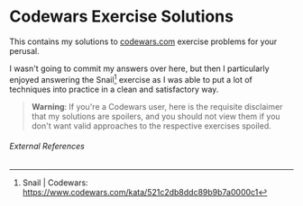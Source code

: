 # Codewars Exercise Solutions

This contains my solutions to [codewars.com](https://www.codewars.com/) exercise problems for your perusal.

I wasn't going to commit my answers over here, but then I particularly enjoyed answering the Snail[^1] exercise as I was able to put a lot of techniques into practice in a clean and satisfactory way.

> **Warning**:
> If you're a Codewars user, here is the requisite disclaimer that my solutions are spoilers, and you should not view them if you don't want valid approaches to the respective exercises spoiled.

###### External References
[^1]: Snail | Codewars: https://www.codewars.com/kata/521c2db8ddc89b9b7a0000c1
